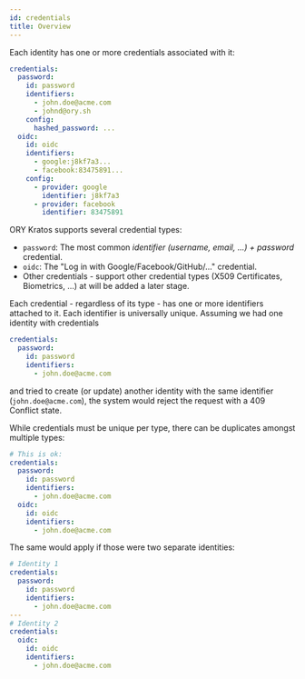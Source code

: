 ```yaml
---
id: credentials
title: Overview
---
```


Each identity has one or more credentials associated with it:

```yaml
credentials:
  password:
    id: password
    identifiers:
      - john.doe@acme.com
      - johnd@ory.sh
    config:
      hashed_password: ...
  oidc:
    id: oidc
    identifiers:
      - google:j8kf7a3...
      - facebook:83475891...
    config:
      - provider: google
        identifier: j8kf7a3
      - provider: facebook
        identifier: 83475891
```

ORY Kratos supports several credential types:

- `password`: The most common _identifier (username, email, ...) + password_
  credential.
- `oidc`: The "Log in with Google/Facebook/GitHub/..." credential.
- Other credentials - support other credential types (X509 Certificates,
  Biometrics, ...) at will be added a later stage.

Each credential - regardless of its type - has one or more identifiers attached
to it. Each identifier is universally unique. Assuming we had one identity with
credentials

```yaml
credentials:
  password:
    id: password
    identifiers:
      - john.doe@acme.com
```

and tried to create (or update) another identity with the same identifier
(`john.doe@acme.com`), the system would reject the request with a 409 Conflict
state.

While credentials must be unique per type, there can be duplicates amongst
multiple types:

```yaml
# This is ok:
credentials:
  password:
    id: password
    identifiers:
      - john.doe@acme.com
  oidc:
    id: oidc
    identifiers:
      - john.doe@acme.com
```

The same would apply if those were two separate identities:

```yaml
# Identity 1
credentials:
  password:
    id: password
    identifiers:
      - john.doe@acme.com
---
# Identity 2
credentials:
  oidc:
    id: oidc
    identifiers:
      - john.doe@acme.com
```

